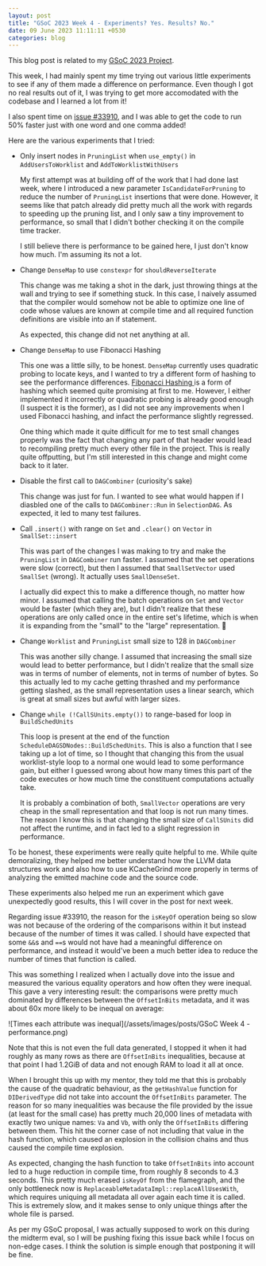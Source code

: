 ```yaml
---
layout: post
title: "GSoC 2023 Week 4 - Experiments? Yes. Results? No."
date: 09 June 2023 11:11:11 +0530
categories: blog
---
```


This blog post is related to my
<a href="https://summerofcode.withgoogle.com/programs/2023/projects/JdqGUwNq">GSoC
  2023 Project</a>.

This week, I had mainly spent my time trying out various little experiments to see if any of them made a difference on
performance. Even though I got no real results out of it, I was trying to get more accomodated with the codebase and
I learned a lot from it!

I also spent time on <a href="https://github.com/llvm/llvm-project/issues/33910">issue #33910</a>, and I was able to
get the code to run 50% faster just with one word and one comma added!

Here are the various experiments that I tried:

- Only insert nodes in `PruningList` when `use_empty()` in `AddUsersToWorklist` and
  `AddToWorklistWithUsers`

  My first attempt was at building off of the work that I had done last week, where I introduced a new parameter
  `IsCandidateForPruning` to reduce the number of `PruningList` insertions that were done.
  However, it seems like that patch already did pretty much all the work with regards to speeding up the pruning
  list, and I only saw a tiny improvement to performance, so small that I didn't bother checking it on the compile
  time tracker.

  I still believe there is performance to be gained here, I just don't know how much. I'm assuming its not a lot.

- Change `DenseMap` to use `constexpr` for `shouldReverseIterate`

  This change was me taking a shot in the dark, just throwing things at the wall and trying to see if something
  stuck. In this case, I naively assumed that the compiler would somehow not be able to optimize one line of code
  whose values are known at compile time and all required function definitions are visible into an if statement.


  As expected, this change did not net anything at all.

- Change `DenseMap` to use Fibonacci Hashing

  This one was a little silly, to be honest. `DenseMap` currently uses quadratic probing to locate
  keys, and I wanted to try a different form of hashing to see the performance differences.
  <a href="https://probablydance.com/2018/06/16/fibonacci-hashing-the-optimization-that-the-world-forgot-or-a-better-alternative-to-integer-modulo/">
    Fibonacci Hashing
  </a>
  is a form of hashing which seemed quite promising at first to me. However, I either implemented it incorrectly
  or quadratic probing is already good enough (I suspect it is the former), as I did not see any improvements when
  I used Fibonacci hashing, and infact the performance slightly regressed.


  One thing which made it quite difficult for me to test small changes properly was the fact that changing any
  part of that header would lead to recompiling pretty much every other file in the project. This is really quite
  offputting, but I'm still interested in this change and might come back to it later.

- Disable the first call to `DAGCombiner` (curiosity's sake)

  This change was just for fun. I wanted to see what would happen if I diasbled one of the calls to
  `DAGCombiner::Run` in `SelectionDAG`. As expected, it led to many test failures.

- Call `.insert()` with range on `Set` and `.clear()` on `Vector` in `SmallSet::insert`

  This was part of the changes I was making to try and make the `PruningList` in
  `DAGCombiner` run faster. I assumed that the set operations were slow (correct), but then I assumed
  that `SmallSetVector` used `SmallSet` (wrong). It actually uses
  `SmallDenseSet`.

  I actually did expect this to make a difference though, no matter how minor. I assumed that calling the batch
  operations on `Set` and `Vector` would be faster (which they are), but I didn't realize
  that these operations are only called once in the entire set's lifetime, which is when it is expanding from the
  "small" to the "large" representation. :facepalm:

- Change `Worklist` and `PruningList` small size to 128 in `DAGCombiner`

  This was another silly change. I assumed that increasing the small size would lead to better performance, but I
  didn't realize that the small size was in terms of number of elements, not in terms of number of bytes. So this
  actually led to my cache getting thrashed and my performance getting slashed, as the small representation uses
  a linear search, which is great at small sizes but awful with larger sizes.

- Change `while (!CallSUnits.empty())` to range-based for loop in `BuildSchedUnits`

  This loop is present at the end of the function `ScheduleDAGSDNodes::BuildSchedUnits`. This is also
  a function that I see taking up a lot of time, so I thought that changing this from the usual worklist-style 
  loop to a normal one would lead to some performance gain, but either I guessed wrong about how many times this
  part of the code executes or how much time the constituent computations actually take.

  It is probably a combination of both, `SmallVector` operations are very cheap in the small
  representation and that loop is not run many times. The reason I know this is that changing the small size of
  `CallSUnits` did not affect the runtime, and in fact led to a slight regression in performance.

To be honest, these experiments were really quite helpful to me. While quite demoralizing, they helped me better
understand how the LLVM data structures work and also how to use KCacheGrind more properly in terms of analyzing the
emitted machine code and the source code.

These experiments also helped me run an experiment which gave unexpectedly good results, this I will cover in the post
for next week.

Regarding issue #33910, the reason for the `isKeyOf` operation being so slow was not because of the
ordering of the comparisons within it but instead because of the number of times it was called. I should have expected
that some `&&`s and `==`s would not have had a meaningful difference on performance, and instead
it would've been a much better idea to reduce the number of times that function is called.

This was something I realized when I actually dove into the issue and measured the various equality operators and how
often they were inequal. This gave a very interesting result: the comparisons were pretty much dominated by 
differences between the `OffsetInBits` metadata, and it was about 60x more likely to be inequal on average:

![Times each attribute was inequal](/assets/images/posts/GSoC Week 4 - performance.png)

Note that this is not even the full data generated, I stopped it when it had roughly as many rows as there are
`OffsetInBits` inequalities, because at that point I had 1.2GiB of data and not enough RAM to load it all
at once.

When I brought this up with my mentor, they told me that this is probably the cause of the quadratic behaviour, as
the `getHashValue` function for `DIDerivedType` did not take into account the
`OffsetInBits` parameter. The reason for so many inequalities was because the file provided by the
issue (at least for the small case) has pretty much 20,000 lines of metadata with exactly two unique names:
`Va` and `Vb`, with only the `OffsetInBits` differing between them. This hit the
corner case of not including that value in the hash function, which caused an explosion in the collision chains and
thus caused the compile time explosion.

As expected, changing the hash function to take `OffsetInBits` into account led to a huge reduction in
compile time, from roughly 8 seconds to 4.3 seconds. This pretty much erased `isKeyOf` from the flamegraph,
and the only bottleneck now is `ReplaceableMetadataImpl::replaceAllUsesWith`, which requires uniquing all
metadata all over again each time it is called. This is extremely slow, and it makes sense to only unique things after
the whole file is parsed.

As per my GSoC proposal, I was actually supposed to work on this during the midterm eval,
so I will be pushing fixing this issue back while I focus on non-edge cases. I think the solution is simple enough
that postponing it will be fine.
